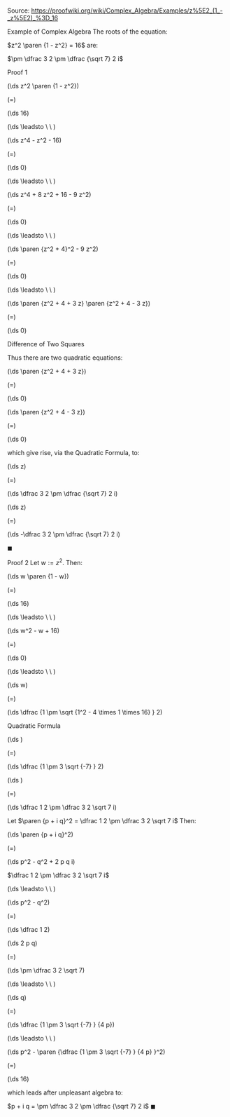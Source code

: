 # 

Source: https://proofwiki.org/wiki/Complex_Algebra/Examples/z%5E2_(1_-_z%5E2)_%3D_16

Example of Complex Algebra
The roots of the equation:

$z^2 \paren {1 - z^2} = 16$
are:

$\pm \dfrac 3 2 \pm \dfrac {\sqrt 7} 2 i$


Proof 1













\(\ds z^2 \paren {1 - z^2}\)

\(=\)







\(\ds 16\)














\(\ds \leadsto \ \ \)





\(\ds z^4 - z^2 - 16\)

\(=\)







\(\ds 0\)














\(\ds \leadsto \ \ \)





\(\ds z^4 + 8 z^2 + 16 - 9 z^2\)

\(=\)







\(\ds 0\)














\(\ds \leadsto \ \ \)





\(\ds \paren {z^2 + 4}^2 - 9 z^2\)

\(=\)







\(\ds 0\)














\(\ds \leadsto \ \ \)





\(\ds \paren {z^2 + 4 + 3 z} \paren {z^2 + 4 - 3 z}\)

\(=\)







\(\ds 0\)





Difference of Two Squares



Thus there are two quadratic equations:














\(\ds \paren {z^2 + 4 + 3 z}\)

\(=\)







\(\ds 0\)




















\(\ds \paren {z^2 + 4 - 3 z}\)

\(=\)







\(\ds 0\)









which give rise, via the Quadratic Formula, to:














\(\ds z\)

\(=\)







\(\ds \dfrac 3 2 \pm \dfrac {\sqrt 7} 2 i\)




















\(\ds z\)

\(=\)







\(\ds -\dfrac 3 2 \pm \dfrac {\sqrt 7} 2 i\)









$\blacksquare$


Proof 2
Let $w := z^2$.
Then:














\(\ds w \paren {1 - w}\)

\(=\)







\(\ds 16\)














\(\ds \leadsto \ \ \)





\(\ds w^2 - w + 16\)

\(=\)







\(\ds 0\)














\(\ds \leadsto \ \ \)





\(\ds w\)

\(=\)







\(\ds \dfrac {1 \pm \sqrt {1^2 - 4 \times 1 \times 16} } 2\)





Quadratic Formula














\(\ds \)

\(=\)







\(\ds \dfrac {1 \pm 3 \sqrt {-7} } 2\)




















\(\ds \)

\(=\)







\(\ds \dfrac 1 2 \pm \dfrac 3 2 \sqrt 7 i\)










Let $\paren {p + i q}^2 = \dfrac 1 2 \pm \dfrac 3 2 \sqrt 7 i$
Then:














\(\ds \paren {p + i q}^2\)

\(=\)







\(\ds p^2 - q^2 + 2 p q i\)





$\dfrac 1 2 \pm \dfrac 3 2 \sqrt 7 i$








\(\ds \leadsto \ \ \)





\(\ds p^2 - q^2\)

\(=\)







\(\ds \dfrac 1 2\)




















\(\ds 2 p q\)

\(=\)







\(\ds \pm \dfrac 3 2 \sqrt 7\)














\(\ds \leadsto \ \ \)





\(\ds q\)

\(=\)







\(\ds \dfrac {1 \pm 3 \sqrt {-7} } {4 p}\)














\(\ds \leadsto \ \ \)





\(\ds p^2 - \paren {\dfrac {1 \pm 3 \sqrt {-7} } {4 p} }^2\)

\(=\)







\(\ds 16\)









which leads after unpleasant algebra to:

$p + i q = \pm \dfrac 3 2 \pm \dfrac {\sqrt 7} 2 i$
$\blacksquare$





